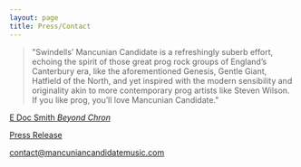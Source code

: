 ```yaml
---
layout: page
title: Press/Contact
---
```


 > "Swindells’ Mancunian Candidate is a refreshingly suberb effort, echoing the spirit of those great prog rock groups of England’s Canterbury era, like the aforementioned Genesis, Gentle Giant, Hatfield of the North, and yet inspired with the modern sensibility and originality akin to more contemporary prog artists like Steven Wilson. If you like prog, you’ll love Mancunian Candidate."

[E Doc Smith  *Beyond Chron*](http://www.beyondchron.org/matt-swindells-mancunian-candidate/)

[Press Release](img/press-release1.jpg)

[contact@mancuniancandidatemusic.com](mailto:contact@mancuniancandidatemusic.com) 